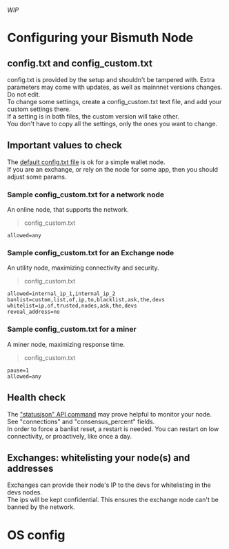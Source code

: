 *WIP* 

# Configuring your Bismuth Node

## config.txt and config_custom.txt

config.txt is provided by the setup and shouldn't be tampered with. Extra parameters may come with updates, as well as mainnnet versions changes.  
Do not edit.  
To change some settings, create a config_custom.txt text file, and add your custom settings there.  
If a setting is in both files, the custom version will take other.  
You don't have to copy all the settings, only the ones you want to change.

## Important values to check

The [default config.txt file](https://github.com/hclivess/Bismuth/blob/master/config.txt) is ok for a simple wallet node.  
If you are an exchange, or rely on the node for some app, then you should adjust some params.

### Sample config_custom.txt for a network node

An online node, that supports the network.  

> config_custom.txt
```
allowed=any
```

### Sample config_custom.txt for an Exchange node

An utility node, maximizing connectivity and security.

> config_custom.txt
```
allowed=internal_ip_1,internal_ip_2
banlist=custom,list,of,ip,to,blacklist,ask,the,devs
whitelist=ip,of,trusted,nodes,ask,the,devs
reveal_address=no
```

### Sample config_custom.txt for a miner

A miner node, maximizing response time.

> config_custom.txt
```
pause=1
allowed=any
```

## Health check

The ["statusjson" API command](https://github.com/EggPool/BismuthAPI/blob/master/Doc/commands_reference.md#statusjson) may prove helpful to monitor your node.  
See "connections" and "consensus_percent" fields.  
In order to force a banlist reset, a restart is needed. You can restart on low connectivity, or proactively, like once a day.

## Exchanges: whitelisting your node(s) and addresses

Exchanges can provide their node's IP to the devs for whitelisting in the devs nodes.  
The ips will be kept confidential. This ensures the exchange node can't be banned by the network.

# OS config


